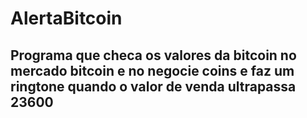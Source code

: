 # AlertaBitcoin

## Programa que checa os valores da bitcoin no mercado bitcoin e no negocie coins e faz um ringtone quando o valor de venda ultrapassa 23600
